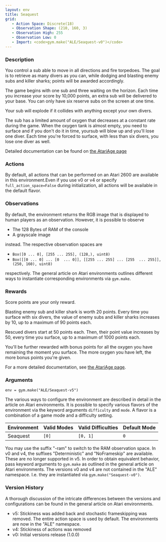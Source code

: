 ```yaml
---
layout: env
title: Seaquest
grid:
   - Action Space: Discrete(18)
   - Observation Shape: (210, 160, 3)
   - Observation High: 255
   - Observation Low: 0
   - Import: <code>gym.make("ALE/Seaquest-v0")</code>
---
```


### Description
You control a sub able to move in all directions and fire torpedoes.
The goal is to retrieve as many divers as you
can, while dodging and blasting enemy subs and killer sharks; points will be awarded accordingly.

The game begins with one sub and three waiting on the horizon. Each time you
increase your score by 10,000 points, an extra sub will be delivered to your
base.  You can only have six reserve subs on the screen at one time.

Your sub will explode if it collides with anything
except your own divers.

The sub has a limited amount of oxygen that decreases at a constant rate during the game. When the oxygen
tank is almost empty, you need to surface and if you don't do it in
time, yoursub will blow up and you'll lose one diver.  Each time you're forced
to surface, with less than six divers, you lose one diver as well.

Detailed documentation can be found on [the AtariAge page](https://atariage.com/manual_html_page.php?SoftwareLabelID=424)

### Actions
By default, all actions that can be performed on an Atari 2600 are available in this environment.Even if you use v0 or v4 or specify `full_action_space=False` during initialization, all actions will be available in the default flavor.

### Observations
By default, the environment returns the RGB image that is displayed to human players as an observation. However, it is
possible to observe
- The 128 Bytes of RAM of the console
- A grayscale image

instead. The respective observation spaces are
- `Box([0 ... 0], [255 ... 255], (128,), uint8)`
- `Box([[0 ... 0]
 ...
 [0  ... 0]], [[255 ... 255]
 ...
 [255  ... 255]], (250, 160), uint8)
`

respectively. The general article on Atari environments outlines different ways to instantiate corresponding environments
via `gym.make`.

### Rewards
Score points are your only reward.

Blasting enemy sub and killer shark is worth
20 points.  Every time you surface with six divers, the value of enemy subs
and killer sharks increases by 10, up to a maximum of 90 points each. 

Rescued divers start at 50 points each.  Then, their point value increases by 50, every
time you surface, up to a maximum of 1000 points each. 

You'll be further rewarded with bonus points for all the oxygen you have remaining the
moment you surface.  The more oxygen you have left, the more bonus points
you're given.
 
For a more detailed documentation, see [the AtariAge page](https://atariage.com/manual_html_page.php?SoftwareLabelID=424).

### Arguments

```
env = gym.make("ALE/Seaquest-v5")
```

The various ways to configure the environment are described in detail in the article on Atari environments.
It is possible to specify various flavors of the environment via the keyword arguments `difficulty` and `mode`. 
A flavor is a combination of a game mode and a difficulty setting.

|      Environment | Valid Modes                                                                                                                                                                         | Valid Difficulties | Default Mode |
|------------------|------------------------------|---------------|--------------|
|             Seaquest | `[0]`                    |      `[0, 1]` | `0`          |

You may use the suffix "-ram" to switch to the RAM observation space. In v0 and v4, the suffixes "Deterministic" and "NoFrameskip" 
are available. These are no longer supported in v5. In order to obtain equivalent behavior, pass keyword arguments to `gym.make` as outlined in 
the general article on Atari environments.
The versions v0 and v4 are not contained in the "ALE" namespace. I.e. they are instantiated via `gym.make("Seaquest-v0")`.

### Version History
A thorough discussion of the intricate differences between the versions and configurations can be found in the
general article on Atari environments. 

* v5: Stickiness was added back and stochastic frameskipping was removed. The entire action space is used by default. The environments are now in the "ALE" namespace.
* v4: Stickiness of actions was removed
* v0: Initial versions release (1.0.0)
